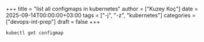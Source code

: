 +++
title = "list all configmaps in kubernetes"
author = ["Kuzey Koç"]
date = 2025-09-14T00:00:00+03:00
tags = ["-j", "-z", "kubernetes"]
categories = ["devops-int-prep"]
draft = false
+++

```shell
kubectl get configmap
```
